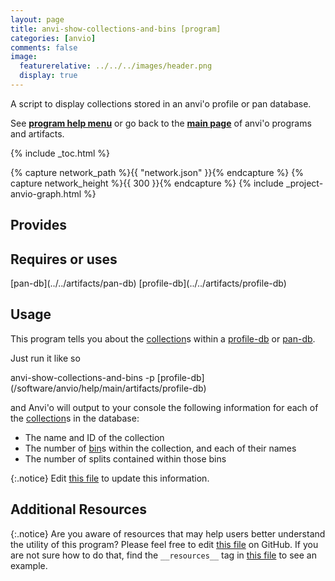 ```yaml
---
layout: page
title: anvi-show-collections-and-bins [program]
categories: [anvio]
comments: false
image:
  featurerelative: ../../../images/header.png
  display: true
---
```


A script to display collections stored in an anvi&#x27;o profile or pan database.

See **[program help menu](../../../vignette#anvi-show-collections-and-bins)** or go back to the **[main page](../../)** of anvi'o programs and artifacts.


{% include _toc.html %}
<div id="svg" class="subnetwork"></div>
{% capture network_path %}{{ "network.json" }}{% endcapture %}
{% capture network_height %}{{ 300 }}{% endcapture %}
{% include _project-anvio-graph.html %}


## Provides

<p style="text-align: left" markdown="1"></p>

## Requires or uses

<p style="text-align: left" markdown="1"><span class="artifact-r">[pan-db](../../artifacts/pan-db)</span> <span class="artifact-r">[profile-db](../../artifacts/profile-db)</span></p>

## Usage


This program tells you about the <span class="artifact-n">[collection](/software/anvio/help/main/artifacts/collection)</span>s within a <span class="artifact-n">[profile-db](/software/anvio/help/main/artifacts/profile-db)</span> or <span class="artifact-n">[pan-db](/software/anvio/help/main/artifacts/pan-db)</span>. 

Just run it like so 

<div class="codeblock" markdown="1">
anvi&#45;show&#45;collections&#45;and&#45;bins &#45;p <span class="artifact&#45;n">[profile&#45;db](/software/anvio/help/main/artifacts/profile&#45;db)</span> 
</div>

and Anvi'o will output to your console the following information for each of the <span class="artifact-n">[collection](/software/anvio/help/main/artifacts/collection)</span>s in the database: 

* The name and ID of the collection
* The number of <span class="artifact-n">[bin](/software/anvio/help/main/artifacts/bin)</span>s within the collection, and each of their names
* The number of splits contained within those bins 


{:.notice}
Edit [this file](https://github.com/merenlab/anvio/tree/master/anvio/docs/programs/anvi-show-collections-and-bins.md) to update this information.


## Additional Resources



{:.notice}
Are you aware of resources that may help users better understand the utility of this program? Please feel free to edit [this file](https://github.com/merenlab/anvio/tree/master/bin/anvi-show-collections-and-bins) on GitHub. If you are not sure how to do that, find the `__resources__` tag in [this file](https://github.com/merenlab/anvio/blob/master/bin/anvi-interactive) to see an example.
